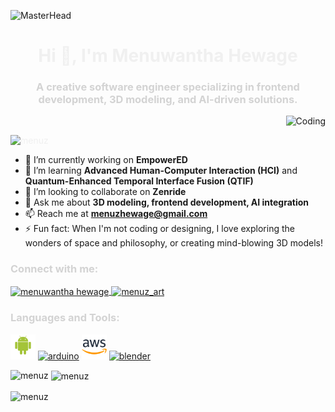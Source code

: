 ![MasterHead](https://png.pngtree.com/background/20231017/original/pngtree-web-development-banner-enhances-creative-3d-rendered-mobile-mockup-with-laptop-picture-image_5592245.jpg)

<h1 align="center" style="color: #f0f0f0;">Hi 👋, I'm Menuwantha Hewage</h1>
<h3 align="center" style="color: #d3d3d3;">A creative software engineer specializing in frontend development, 3D modeling, and AI-driven solutions.</h3>

<p align="right">
  <img alt="Coding" width="400" src="https://i.pinimg.com/originals/81/17/8b/81178b47a8598f0c81c4799f2cdd4057.gif">
</p>

<p align="left" style="color: #f0f0f0;">
  <img src="https://komarev.com/ghpvc/?username=menuz&label=Profile%20views&color=0e75b6&style=flat" alt="menuz" />
</p>

- 🔭 I’m currently working on **EmpowerED**
- 🌱 I’m learning **Advanced Human-Computer Interaction (HCI)** and **Quantum-Enhanced Temporal Interface Fusion (QTIF)**
- 👯 I’m looking to collaborate on **Zenride**
- 💬 Ask me about **3D modeling, frontend development, AI integration**
- 📫 Reach me at **menuzhewage@gmail.com**
- ⚡ Fun fact: When I'm not coding or designing, I love exploring the wonders of space and philosophy, or creating mind-blowing 3D models!

<h3 align="left" style="color: #d3d3d3;">Connect with me:</h3>
<p align="left">
  <a href="https://linkedin.com/in/menuwanthahewage" target="blank">
    <img align="center" src="https://raw.githubusercontent.com/rahuldkjain/github-profile-readme-generator/master/src/images/icons/Social/linked-in-alt.svg" alt="menuwantha hewage" height="30" width="40" />
  </a>
  <a href="https://instagram.com/menuz_art" target="blank">
    <img align="center" src="https://raw.githubusercontent.com/rahuldkjain/github-profile-readme-generator/master/src/images/icons/Social/instagram.svg" alt="menuz_art" height="30" width="40" />
  </a>
</p>

<h3 align="left" style="color: #d3d3d3;">Languages and Tools:</h3>
<p align="left">
  <a href="https://developer.android.com" target="_blank" rel="noreferrer"><img src="https://raw.githubusercontent.com/devicons/devicon/master/icons/android/android-original-wordmark.svg" alt="android" width="40" height="40"/></a>
  <a href="https://www.arduino.cc/" target="_blank" rel="noreferrer"><img src="https://cdn.worldvectorlogo.com/logos/arduino-1.svg" alt="arduino" width="40" height="40"/></a>
  <a href="https://aws.amazon.com" target="_blank" rel="noreferrer"><img src="https://raw.githubusercontent.com/devicons/devicon/master/icons/amazonwebservices/amazonwebservices-original-wordmark.svg" alt="aws" width="40" height="40"/></a>
  <a href="https://www.blender.org/" target="_blank" rel="noreferrer"><img src="https://download.blender.org/branding/community/blender_community_badge_white.svg" alt="blender" width="40" height="40"/></a>
  <!-- Add more icons as needed -->
</p>

<p align="left">
  <img align="left" src="https://github-readme-stats.vercel.app/api/top-langs?username=menuz&show_icons=true&locale=en&layout=compact" alt="menuz" />
</p>

<p>&nbsp;<img align="center" src="https://github-readme-stats.vercel.app/api?username=menuz&show_icons=true&locale=en" alt="menuz" /></p>

<p><img align="center" src="https://github-readme-streak-stats.herokuapp.com/?user=menuz&" alt="menuz" /></p>
